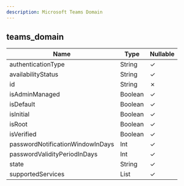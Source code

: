 ```yaml
---
description: Microsoft Teams Domain
---
```

teams_domain
------------

| **Name**                         | **Type**     | **Nullable** |
| -------------------------------- | ------------ | ------------ |
| authenticationType               | String       | &check;      |
| availabilityStatus               | String       | &check;      |
| id                               | String       | &cross;      |
| isAdminManaged                   | Boolean      | &check;      |
| isDefault                        | Boolean      | &check;      |
| isInitial                        | Boolean      | &check;      |
| isRoot                           | Boolean      | &check;      |
| isVerified                       | Boolean      | &check;      |
| passwordNotificationWindowInDays | Int          | &check;      |
| passwordValidityPeriodInDays     | Int          | &check;      |
| state                            | String       | &check;      |
| supportedServices                | List<String> | &check;      |
